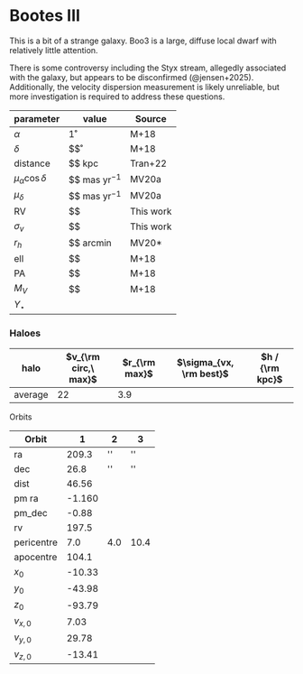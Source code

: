 # Bootes III



This is a bit of a strange galaxy. Boo3 is a large, diffuse local dwarf with relatively little attention. 

There is some controversy including the Styx stream, allegedly associated with the galaxy, but appears to be disconfirmed (@jensen+2025). Additionally, the velocity dispersion measurement is likely unreliable, but more investigation is required to address these questions. 









| parameter                | value            | Source    |
| ------------------------ | ---------------- | --------- |
| $\alpha$                 | $1$˚             | M+18      |
| $\delta$                 | $$˚              | M+18      |
| distance                 | $$ kpc           | Tran+22   |
| $\mu_\alpha \cos \delta$ | $$ mas yr$^{-1}$ | MV20a     |
| $\mu_\delta$             | $$ mas yr$^{-1}$ | MV20a     |
| RV                       | $$               | This work |
| $\sigma_v$               | $$               | This work |
| $r_h$                    | $$ arcmin        | MV20*     |
| ell                      | $$               | M+18      |
| PA                       | $$               | M+18      |
| $M_V$                    | $$               | M+18      |
| $\Upsilon_\star$         |                  |           |





### Haloes

| halo    | $v_{\rm circ,\ max}$ | $r_{\rm max}$ | $\sigma_{vx, \rm best}$ | $h  / {\rm kpc}$ |
| ------- | -------------------- | ------------- | ----------------------- | ---------------- |
| average | 22                   | 3.9           |                         |                  |





Orbits

| Orbit      | 1      | 2    | 3    |
| ---------- | ------ | ---- | ---- |
| ra         | 209.3  | ''   | ''   |
| dec        | 26.8   | ''   | ''   |
| dist       | 46.56  |      |      |
| pm ra      | -1.160 |      |      |
| pm_dec     | -0.88  |      |      |
| rv         | 197.5  |      |      |
| pericentre | 7.0    | 4.0  | 10.4 |
| apocentre  | 104.1  |      |      |
| $x_0$      | -10.33 |      |      |
| $y_0$      | -43.98 |      |      |
| $z_0$      | -93.79 |      |      |
| $v_{x,0}$  | 7.03   |      |      |
| $v_{y,0}$  | 29.78  |      |      |
| $v_{z,0}$  | -13.41 |      |      |

